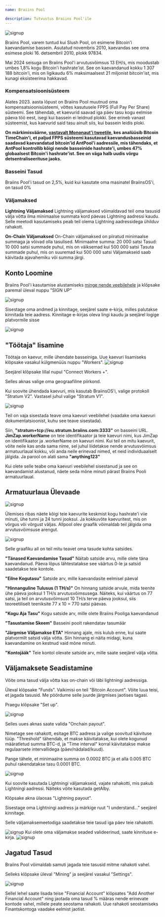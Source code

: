 ```yaml
---
name: Braiins Pool

description: Tutvustus Braiins Pool'ile
---
```


![signup](assets/cover.webp)

Braiins Pool, varem tuntud kui Slush Pool, on esimene Bitcoin'i kaevandamise bassein. Asutatud novembris 2010, kaevandas see oma esimese ploki 16. detsembril 2010, plokk 97834.

Mai 2024 seisuga on Braiins Pool'i arvutusvõimsus 13 EH/s, mis moodustab umbes 1,8% kogu Bitcoin'i hashrate'ist. See on kaevandanud kokku 1 307 188 bitcoin'i, mis on ligikaudu 6% maksimaalsest 21 miljonist bitcoin'ist, mis kunagi eksisteerima hakkavad.

### Kompensatsioonisüsteem

Alates 2023. aasta lõpust on Braiins Pool muutnud oma kompensatsioonisüsteemi, võttes kasutusele FPPS (Full Pay Per Share) süsteemi. See tähendab, et kaevurid saavad iga päev tasu kogu eelmise päeva töö eest, isegi kui bassein ei leidnud plokki. See erineb vanast süsteemist, kus kaevurid said tasu ainult siis, kui bassein leidis ploki.

**On märkimisväärne, [vastavalt Mononaut'i tweetile](https://x.com/mononautical/status/1777686545715089605), kes analüüsib Bitcoin TimeChain'i, et paljud FPPS süsteemi kasutavad kaevandusbasseinid saadavad kaevandatud bitcoin'id AntPool'i aadressile, mis tähendaks, et AntPool kontrollib kõigi nende basseinide hashrate'i, umbes 47% globaalsest Bitcoin'i hashrate'ist. See on väga halb uudis võrgu detsentraliseerituse jaoks.**

### Basseini Tasud

Braiins Pool'i tasud on 2,5%, kuid kui kasutate oma masinatel BraiinsOS'i, on tasud 0%

### Väljamaksed

**Lightning Väljamaksed**
Lightning väljamaksed võimaldavad teil oma tasusid välja võtta ilma minimaalse summata kord päevas Lightning aadressi kaudu.
Selle meetodi kasutamiseks peab teil olema Lightning aadressidega ühilduv rahakott.

**On-Chain Väljamaksed**
On-Chain väljamaksed on piiratud minimaalse summaga ja võivad olla tasulised.
Minimaalne summa: 20 000 satsi
Tasud: 10 000 satsi summade puhul, mis on väiksemad kui 500 000 satsi
Tasuta summade puhul, mis on suuremad kui 500 000 satsi
Väljamakseid saab käivitada ajavahemiku või summa järgi.

## Konto Loomine

Braiins Pool'i kasutamise alustamiseks [minge nende veebilehele](https://braiins.com/pool) ja klõpsake paremal üleval nuppu "SIGN UP"


![signup](assets/3.webp)

Sisestage oma andmed ja kinnitage, seejärel saate e-kirja, milles palutakse kinnitada teie aadress. Kinnitage e-kirjas oleva lingi kaudu ja seejärel logige platvormile sisse

![signup](assets/4.webp)


## "Töötaja" lisamine
Töötaja on kaevur, mille ühendate basseiniga. Uue kaevuri lisamiseks klõpsake vasakul külgmenüüs nuppu "Workers".
![signup](assets/7.webp)

Seejärel klõpsake lillal nupul "Connect Workers +".

Selles aknas valige oma geograafiline piirkond.

Kui soovite ühendada kaevuri, mis kasutab BraiinsOS'i, valige protokoll "Stratum V2". Vastasel juhul valige "Stratum V1".

![signup](assets/8.webp)

Teil on vaja sisestada teave oma kaevuri veebilehel (vaadake oma kaevuri dokumentatsioonist, kuhu see teave sisestada).

Siin, **"stratum+tcp://eu.stratum.braiins.com:3333"** on basseini URL.
**JimZap.workerName** on teie identifikaator ja teie kaevuri nimi, kus JimZap on identifikaator ja .workerName on kaevuri nimi. Kui teil on mitu kaevurit, võite neile kas anda sama nime, sel juhul liidetakse nende arvutusvõimsus armatuurlaual kokku, või anda neile erinevad nimed, et neid individuaalselt jälgida.
Ja parool on alati sama **"anything123"**

Kui olete selle teabe oma kaevuri veebilehel sisestanud ja see on kaevandamist alustanud, näete seda mõne minuti pärast Braiins Pooli armatuurlaual.

## Armatuurlaua Ülevaade

![signup](assets/9.webp)

Ülemises ribas näete kõigi teie kaevurite keskmist kogu hashrate'i viie minuti, ühe tunni ja 24 tunni jooksul. Ja kokkuvõte kaevuritest, mis on võrgus või võrgust väljas.
Allpool olev graafik võimaldab teil jälgida oma arvutusvõimsuse arengut.

![signup](assets/10.webp)

Selle graafiku all on teil mitu teavet oma tasude kohta satsides.

**"Tänased Kaevandamise Tasud"** Näitab satside arvu, mille olete täna kaevandanud. Päeva lõpus lähtestatakse see väärtus 0-le ja satsid saadetakse teie kontole.

**"Eilne Kogutasu"** Satside arv, mille kaevandasite eelmisel päeval

**"Hinnanguline Tulusus (1 TH/s)"** On hinnang satside arvule, mida teenite ühe päeva jooksul 1 TH/s arvutusvõimsusega. Näiteks, kui väärtus on 77 satsi, ja teil on arvutusvõimsust 10 TH/s terve päeva jooksul, siis teoreetiliselt teeniksite 77 x 10 = 770 satsi päevas.

**"Kogu Aja Tasu"** Kogu satside arv, mille olete Braiins Pooliga kaevandanud

**"Tasustamise Skeem"** Basseini poolt rakendatav tasumäär

**"Järgmise Väljamakse ETA"** Hinnang ajale, mis kulub enne, kui saate platvormilt satsid välja võtta. Siin hinnang ei näita midagi, kuna kaevandamine on kestnud vaid mõne minuti.

**"Kontojääk"** Teie kontol olevate satside arv, mille saate seejärel välja võtta.
## Väljamaksete Seadistamine
Võite oma tasud välja võtta kas on-chain või läbi lightningi aadressiga.

Üleval klõpsake "Funds". Vaikimisi on teil "Bitcoin Account". Võite luua teisi, et jagada tasusid. Me pöördume selle juurde järgmises jaotises tagasi.

Praegu klõpsake "Set up".

![signup](assets/17.webp)

Selles uues aknas saate valida "Onchain payout".

Nimetage see rahakott, esitage BTC aadress ja valige soovitud käivituse tüüp. "Threshold" tähendab, et makse käivitatakse, kui olete kogunud määratletud summa BTC-d, ja "Time interval" korral käivitatakse makse regulaarsete intervallidega (päev/nädalad/kuud).

Pange tähele, et minimaalne summa on 0.0002 BTC ja et alla 0.005 BTC puhul rakendatakse tasu 0.0001 BTC.

![signup](assets/18.webp)

Kui soovite kasutada Lightningi väljamakseid, vajate rahakotti, mis pakub Lightningi aadressi. Näiteks võite kasutada getAlby.

Klõpsake akna ülaosas "Lightning payout".

Sisestage oma Lightningi aadress ja märkige ruut "I understand..." seejärel kinnitage.

Selle väljamaksemeetodiga saadetakse teie tasud iga päev teie rahakotti.

![signup](assets/14.webp)
Kui olete oma väljamakse seaded valideerinud, saate kinnituse e-kirja.
![signup](assets/15.webp)

## Jagatud Tasud

Braiins Pool võimaldab samuti jagada teie tasusid mitme rahakoti vahel.

Selleks klõpsake üleval "Mining" ja seejärel vasakul "Settings".

![signup](assets/19.webp)

Sellel lehel saate lisada teise "Financial Account" klõpsates "Add Another Financial Account" ning jaotada oma tasud % määras nende erinevate kontode vahel, millele peate seostama rahakoti. Uue rahakoti seostamiseks Finantskontoga vaadake eelmist jaotist.
